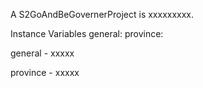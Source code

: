 A S2GoAndBeGovernerProject is xxxxxxxxx.

Instance Variables
	general:		<Object>
	province:		<Object>

general
	- xxxxx

province
	- xxxxx
